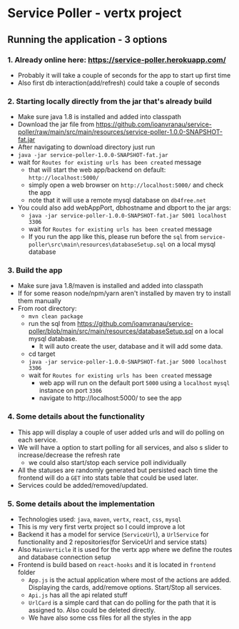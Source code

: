 # Service Poller - vertx project

## Running the application - 3 options

### 1. Already online here: https://service-poller.herokuapp.com/
  - Probably it will take a couple of seconds for the app to start up first time
  - Also first db interaction(add/refresh) could take a couple of seconds
### 2. Starting locally directly from the jar that's already build
- Make sure java 1.8 is installed and added into classpath 
- Download the jar file from https://github.com/ioanvranau/service-poller/raw/main/src/main/resources/service-poller-1.0.0-SNAPSHOT-fat.jar
- After navigating to download directory just run
- `java -jar service-poller-1.0.0-SNAPSHOT-fat.jar`
- wait for `Routes for existing urls has been created` message
  - that will start the web app/backend on default: `http://localhost:5000/`
  - simply open a web browser on `http://localhost:5000/` and check the app
  - note that it will use a remote mysql database on `db4free.net`
- You could also add webAppPort, dbhostname and dbport to the jar args:
  - `java -jar service-poller-1.0.0-SNAPSHOT-fat.jar 5001 localhost 3306`
  - wait for `Routes for existing urls has been created` message
  - If you run the app like this, please run before the `sql` from `service-poller\src\main\resources\databaseSetup.sql` on a local mysql database

### 3. Build the app
- Make sure java 1.8/maven is installed and added into classpath 
- If for some reason node/npm/yarn aren't installed by maven try to install them manually
- From root directory:
  - `mvn clean package`
  - run the sql from https://github.com/ioanvranau/service-poller/blob/main/src/main/resources/databaseSetup.sql on a local mysql database.
    - It will auto create the user, database and it will add some data.
  - cd target
  - `java -jar service-poller-1.0.0-SNAPSHOT-fat.jar 5000 localhost 3306`
  - wait for `Routes for existing urls has been created` message
    - web app will run on the default port `5000` using a `localhost` `mysql` instance on port `3306`
    - navigate to http://localhost:5000/ to see the app

### 4. Some details about the functionality
- This app will display a couple of user added urls and will do polling on each service.
- We will have a option to start polling for all services, and also s slider to increase/decrease the refresh rate
    - we could also start/stop each service poll individually
- All the statuses are randomly generated but persisted each time the frontend will do a `GET` into stats table that could be used later.
- Services could be added/removed/updated.

### 5. Some details about the implementation
- Technologies used: `java`, `maven`, `vertx`, `react`, `css`, `mysql`
- This is my very first vertx project so I could improve a lot
- Backend it has a model for service (`ServiceUrl`), a `UrlService` for functionality and 2 repositories(for ServiceUrl and service stats)
- Also `MainVerticle` it is used for the vertx app where we define the routes and database connection setup
- Frontend is build based on `react-hooks` and it is located in `frontend` folder
  - `App.js` is the actual application where most of the actions are added. Displaying the cards, add/remove options. Start/Stop all services.
  - `Api.js` has all the api related stuff
  - `UrlCard` is a simple card that can do polling for the path that it is assigned to. Also could be deleted directly.
  - We have also some css files for all the styles in the app
